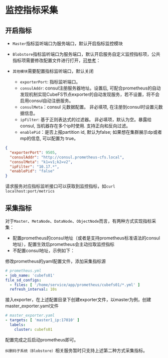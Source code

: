 # 监控指标采集

## 开启指标

- `Master`指标监听端口为服务端口，默认开启指标监控模块
- `Blobstore`指标监听端口为服务端口，默认开启服务自定义监控指标项，公共指标项需要修改配置文件进行打开，[可参考](./metrics.md)：

- `其他模块`需要配置指标监听端口，默认关闭
    - `exporterPort`: 指标监听端口。
    - `consulAddr`: consul注册服务器地址。设置后, 可配合prometheus的自动发现机制实现CubeFS节点exporter的自动发现服务，若不设置，将不会启用consul自动注册服务。
    - `consulMeta`：consul 元数据配置。 非必填项, 在注册到consul时设置元数据信息。
    - `ipFilter`: 基于正则表达式的过滤器。 非必填项，默认为空。暴露给consul, 当机器存在多个ip时使用. 支持正向和反向过滤。
    - `enablePid`：是否上报partition id, 默认为false; 如果想在集群展示dp或者mp的信息, 可以配置为 true。

```json
{
  "exporterPort": 9505,
  "consulAddr": "http://consul.prometheus-cfs.local",
  "consulMeta": "k1=v1;k2=v2",
  "ipFilter": "10.17.*",
  "enablePid": "false"
}
```

请求服务对应指标监听接口可以获取到监控指标，如`curl localhost:port/metrics`

## 采集指标

对于`Master`、`MetaNode`、`DataNode`、`ObjectNode`而言，有两种方式实现指标采集：

- 配置prometheus的consul地址（或者是支持prometheus标准语法的consul地址），配置生效后prometheus会主动拉取监控指标
- 不配置consul地址，示例如下：

修改prometheus的yaml配置文件，添加采集指标源

```yaml
# prometheus.yml
- job_name: 'cubefs01'
file_sd_configs:
  - files: [ '/home/service/app/prometheus/cubefs01/*.yml' ]
  refresh_interval: 10s
```

接入exporter，在上述配置目录下创建exporter文件，以master为例，创建master_exporter.yaml文件

```yaml
# master_exporter.yaml
- targets: [ 'master1_ip:17010' ]
  labels:
    cluster: cubefs01
```

配置完成之后启动prometheus即可。

`纠删码子系统（Blobstore）`相关服务暂时只支持上述第二种方式采集指标。
